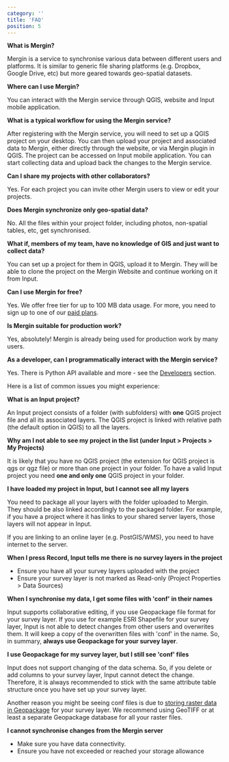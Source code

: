 ```yaml
---
category: ''
title: 'FAQ'
position: 5
---
```


**What is Mergin?**

Mergin is a service to synchronise various data between different users and platforms. It is similar to generic file sharing platforms (e.g. Dropbox, Google Drive, etc) but more geared towards geo-spatial datasets.

**Where can I use Mergin?**

You can interact with the Mergin service through QGIS, website and Input mobile application.

**What is a typical workflow for using the Mergin service?**

After registering with the Mergin service, you will need to set up a QGIS project on your desktop. You can then upload your project and associated data to Mergin, either directly through the website, or via Mergin plugin in QGIS. The project can be accessed on Input mobile application. You can start collecting data and upload back the changes to the Mergin service.

**Can I share my projects with other collaborators?**

Yes. For each project you can invite other Mergin users to view or edit your projects.

**Does Mergin synchronize only geo-spatial data?**

No. All the files within your project folder, including photos, non-spatial tables, etc, get synchronised.

**What if, members of my team, have no knowledge of GIS and just want to collect data?**

You can set up a project for them in QGIS, upload it to Mergin. They will be able to clone the project on the Mergin Website and continue working on it from Input.

**Can I use Mergin for free?**

Yes. We offer free tier for up to 100 MB data usage. For more, you need to sign up to one of our [paid plans](https://public.cloudmergin.com/#price-table).

**Is Mergin suitable for production work?**

Yes, absolutely! Mergin is already being used for production work by many users.

**As a developer, can I programmatically interact with the Mergin service?**

Yes. There is Python API available and more - see the [Developers](/developers.html) section.

Here is a list of common issues you might experience:

**What is an Input project?**

An Input project consists of a folder (with subfolders) with **one** QGIS project file and all its associated layers. The QGIS project is linked with relative path (the default option in QGIS) to all the layers.

**Why am I not able to see my project in the list (under Input > Projects > My Projects)**

It is likely that you have no QGIS project (the extension for QGIS project is qgs or qgz file) or more than one project in your folder. To have a valid Input project you need **one and only one** QGIS project in your folder.

**I have loaded my project in Input, but I cannot see all my layers**

You need to package all your layers with the folder uploaded to Mergin. They should be also linked accordingly to the packaged folder. For example, if you have a project where it has links to your shared server layers, those layers will not appear in Input.

If you are linking to an online layer (e.g. PostGIS/WMS), you need to have internet to the server.

**When I press Record, Input tells me there is no survey layers in the project**

- Ensure you have all your survey layers uploaded with the project
- Ensure your survey layer is not marked as Read-only (Project Properties > Data Sources)

**When I synchronise my data, I get some files with 'conf' in their names**

Input supports collaborative editing, if you use Geopackage file format for your survey layer. If you use for example ESRI Shapefile for your survey layer, Input is not able to detect changes from other users and overwrites them. It will keep a copy of the overwritten files with 'conf' in the name. So, in summary, **always use Geopackage for your survey layer**.

**I use Geopackage for my survey layer, but I still see 'conf' files**

 Input does not support changing of the data schema. So, if you delete or add columns to your survey layer, Input cannot detect the change. Therefore, it is always recommended to stick with the same attribute table structure once you have set up your survey layer.

 Another reason you might be seeing conf files is due to [storing raster data in Geopackage](https://github.com/lutraconsulting/geodiff/issues/91) for your survey layer. We recommend using GeoTIFF or at least a separate Geopackage database for all your raster files. 

 **I cannot synchronise changes from the Mergin server**

 - Make sure you have data connectivity.
 - Ensure you have not exceeded or reached your storage allowance